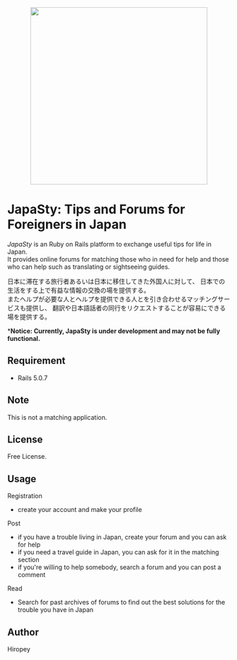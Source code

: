 <div align="center"><img src="https://.png" width="400"/></div>

# JapaSty: Tips and Forums for Foreigners in Japan
*JapaSty* is an Ruby on Rails platform to exchange useful tips for life in Japan.  
It provides online forums for matching those who in need for help and those who can help such as translating or sightseeing guides.  
  
日本に滞在する旅行者あるいは日本に移住してきた外国人に対して、
日本での生活をする上で有益な情報の交換の場を提供する。  
またヘルプが必要な人とヘルプを提供できる人とを引き合わせるマッチングサービスも提供し、
翻訳や日本語話者の同行をリクエストすることが容易にできる場を提供する。

***Notice: Currently, JapaSty is under development and may not be fully functional.**

## Requirement
- Rails 5.0.7

## Note
This is not a matching application.

## License
Free License.

## Usage
Registration
- create your account and make your profile  
  
Post  
- if you have a trouble living in Japan, create your forum and you can ask for help  
- if you need a travel guide in Japan, you can ask for it in the matching section  
- if you're willing to help somebody, search a forum and you can post a comment  
  
Read
- Search for past archives of forums to find out the best solutions for the trouble you have in Japan

## Author
Hiropey


